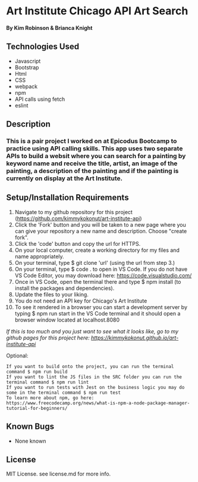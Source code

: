 # Art Institute Chicago API Art Search

#### By Kim Robinson & Brianca Knight

## Technologies Used

* Javascript
* Bootstrap
* Html
* CSS
* webpack
* npm
* API calls using fetch
* eslint

## Description
### This is a pair project I worked on at Epicodus Bootcamp to practice using API calling skills.  This app uses two separate APIs to build a websit where you can search for a painting by keyword name and receive the title, artist, an image of the painting, a description of the painting and if the painting is currently on display at the Art Institute.

## Setup/Installation Requirements

1. Navigate to my github repository for this project (https://github.com/kimmykokonut/art-institute-api)
2. Click the 'Fork' button and you will be taken to a new page where you can give your repository a new name and description. Choose "create fork".
3. Click the 'code' button and copy the url for HTTPS.
4. On your local computer, create a working directory for my files and name appropriately.
5. On your terminal, type $ git clone 'url' (using the url from step 3.)
6. On your terminal, type $ code . to open in VS Code. If you do not have VS Code Editor, you may download here: https://code.visualstudio.com/
7. Once in VS Code, open the terminal there and type $ npm install (to install the packages and dependencies).
8. Update the files to your liking.  
9. You do not need an API key for Chicago's Art Institute
10. To see it rendered in a browser you can start a development server by typing $ npm run start in the VS Code terminal and it should open a browser window located at localhost.8080

_If this is too much and you just want to see what it looks like, go to my github pages for this project here: https://kimmykokonut.github.io/art-institute-api_

Optional:

    If you want to build onto the project, you can run the terminal command $ npm run build
    If you want to lint the JS files in the SRC folder you can run the terminal command $ npm run lint
    If you want to run tests with Jest on the business logic you may do some in the terminal command $ npm run test
    To learn more about npm, go here: https://www.freecodecamp.org/news/what-is-npm-a-node-package-manager-tutorial-for-beginners/


## Known Bugs

* None known

## License

MIT License. see license.md for more info.
